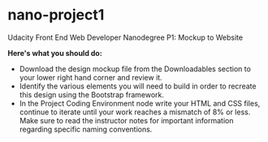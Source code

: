 # nano-project1
Udacity Front End Web Developer Nanodegree P1: Mockup to Website 

<b>Here's what you should do:</b>
<ul>
<li>Download the design mockup file from the Downloadables section to your lower right hand corner and review it.</li>
<li>Identify the various elements you will need to build in order to recreate this design using the Bootstrap framework.</li>
<li>In the Project Coding Environment node write your HTML and CSS files, continue to iterate until your work reaches a mismatch of 8% or less.</li>
Make sure to read the instructor notes for important information regarding specific naming conventions.
